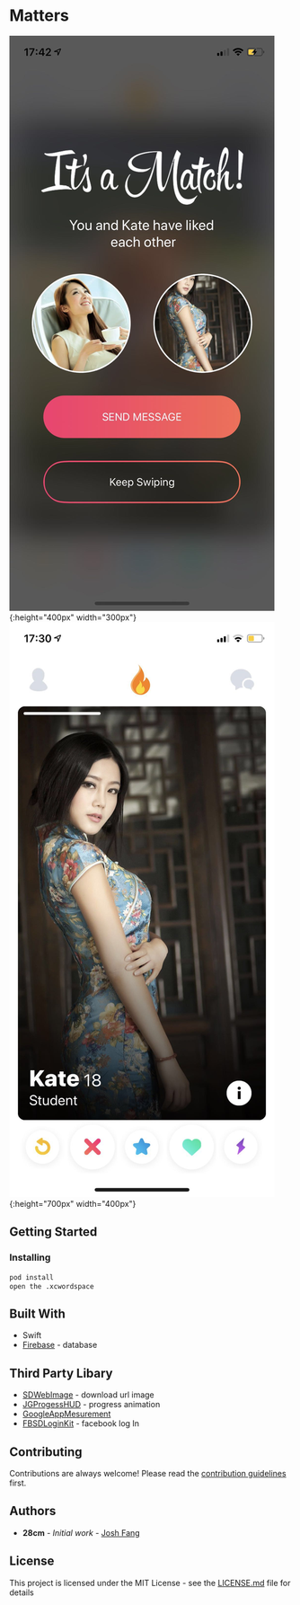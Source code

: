 # Matters


![](ExtraPicture/WechatIMG38.jpeg){:height="400px" width="300px"}
![](ExtraPicture/WechatIMG37.jpeg ){:height="700px" width="400px"}

## Getting Started

### Installing

```
pod install
open the .xcwordspace
```

## Built With
* Swift
* [Firebase]() - database


## Third Party Libary
* [SDWebImage]() - download url image
* [JGProgessHUD]() - progress animation
* [GoogleAppMesurement]() 
* [FBSDLoginKit]() - facebook log In

## Contributing

Contributions are always welcome!
Please read the [contribution guidelines](contributing.md) first.

## Authors

* **28cm** - *Initial work* - [Josh Fang](www.joshuafang.com)

## License

This project is licensed under the MIT License - see the [LICENSE.md]() file for details



